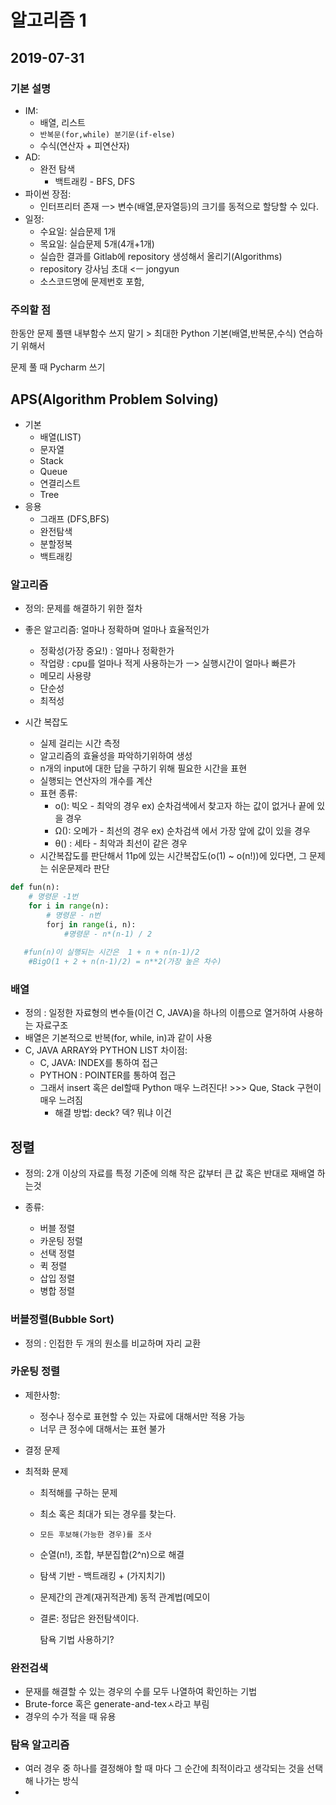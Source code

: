 # 알고리즘 1

## 2019-07-31

### 기본 설명

* IM:
  * 배열, 리스트
  * `반복문(for,while) 분기문(if-else)`
  * 수식(연산자 + 피연산자)
* AD:
  * 완전 탐색
    * 백트래킹 - BFS, DFS
* 파이썬 장점:
  * 인터프리터 존재 ㅡ> 변수(배열,문자열등)의 크기를 동적으로 할당할 수 있다.
* 일정:
  *  수요일: 실습문제 1개
  *  목요일: 실습문제 5개(4개+1개)
  *  실습한 결과를 Gitlab에 repository 생성해서 올리기(Algorithms)
  *  repository 강사님 초대 <ㅡ jongyun 
  * 소스코드명에 문제번호 포함, 



### 주의할 점

한동안 문제 풀땐 내부함수 쓰지 말기 > 최대한 Python 기본(배열,반복문,수식) 연습하기 위해서

문제 풀 때 Pycharm 쓰기



## APS(Algorithm Problem Solving)

* 기본
  * 배열(LIST)
  * 문자열
  * Stack
  * Queue
  * 연결리스트
  * Tree
* 응용
  * 그래프 (DFS,BFS)
  * 완전탐색
  * 분할정복
  * 백트래킹



### 알고리즘

* 정의: 문제를 해결하기 위한 절차
* 좋은 알고리즘: 얼마나 정확하며 얼마나 효율적인가
  * 정확성(가장 중요!) : 얼마나 정확한가
  * 작업량 : cpu를 얼마나 적게 사용하는가 ㅡ> 실행시간이 얼마나 빠른가
  * 메모리 사용량
  * 단순성
  * 최적성



* 시간 복잡도
  * 실제 걸리는 시간 측정
  * 알고리즘의 효율성을 파악하기위하여 생성
  * n개의 input에 대한 답을 구하기 위해 필요한 시간을 표현
  * 실행되는 연산자의 개수를 계산
  * 표현 종류:
    * o(): 빅오 - 최악의 경우 ex) 순차검색에서 찾고자 하는 값이 없거나 끝에 있을 경우
    * Ω(): 오메가 - 최선의 경우 ex) 순차검색 에서 가장 앞에 값이 있을 경우
    * θ() : 세타 - 최악과 최선이 같은 경우
  * 시간복잡도를 판단해서 11p에 있는 시간복잡도(o(1) ~ o(n!))에 있다면, 그 문제는 쉬운문제라 판단

```python
def fun(n):
    # 명령문 -1번
    for i in range(n):
        # 명령문 - n번
        forj in range(i, n):
            #명령문 - n*(n-1) / 2
            
   #fun(n)이 실행되는 시간은  1 + n + n(n-1)/2
	#BigO(1 + 2 + n(n-1)/2) = n**2(가장 높은 차수)
```

### 배열

* 정의 : 일정한 자료형의 변수들(이건 C, JAVA)을 하나의 이름으로 열거하여 사용하는 자료구조 
* 배열은 기본적으로 반복(for, while, in)과 같이 사용
* C, JAVA ARRAY와 PYTHON LIST 차이점:
  * C, JAVA: INDEX를 통하여 접근
  * PYTHON : POINTER를 통하여 접근
  * 그래서 insert 혹은 del할때 Python 매우 느려진다! >>> Que, Stack 구현이 매우 느려짐
    * 해결 방법: deck? 덱? 뭐냐 이건



## 정렬

* 정의: 2개 이상의 자료를 특정 기준에 의해 작은 값부터 큰 값  혹은 반대로 재배열 하는것

* 종류:

  * 버블 정렬
  * 카운팅 정렬
  * 선택 정렬
  * 퀵 정렬
  * 삽입 정렬
  * 병합 정렬

  

### 버블정렬(Bubble Sort)

* 정의 : 인접한 두 개의 원소를 비교하며 자리 교환



### 카운팅 정렬

* 제한사항:
  * 정수나 정수로 표현할 수 있는 자료에 대해서만 적용 가능
  * 너무 큰 정수에 대해서는 표현 불가

* 결정 문제

* 최적화 문제

  * 최적해를 구하는 문제

  * 최소 혹은 최대가 되는 경우를 찾는다.

  * `모든 후보해(가능한 경우)를 조사`

  * 순열(n!), 조합, 부분집합(2^n)으로 해결

  * 탐색 기반 - 백트래킹 + (가지치기)

  * 문제간의 관계(재귀적관계) 동적 관계법(메모이

  * 결론: 정답은 완전탐색이다.

    탐욕 기법 사용하기?



### 완전검색

* 문재를 해결할 수 있는 경우의 수를 모두 나열하여 확인하는 기법
* Brute-force 혹은 generate-and-texㅅ라고 부림
* 경우의 수가 적을 때 유용



### 탐욕 알고리즘

* 여러 경우 중 하나를 결정해야 할 때 마다 그 순간에 최적이라고 생각되는 것을 선택해 나가는 방식
* 